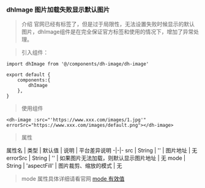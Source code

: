 ### dhImage 图片加载失败显示默认图片

> 介绍
官网已经有<imgae></image>标签了，但是过于局限性，无法设置失败时候显示的默认图片，dhImage组件是在完全保证官方标签和使用的情况下，增加了异常处理。

> 引入组件：

```
import dhImage from '@/components/dh-image/dh-image'

export default {
	components:{
		dhImage
	},
}
```

> 使用组件

```
<dh-image :src="'https://www.xxx.com/images/1.jpg'" errorSrc="https://www.xxx.com/images/default.png"></dh-image>
```

> 属性

属性名 | 类型 | 默认值 | 说明 | 平台差异说明 
-|-|-
src | String | '' | 图片地址 | 无
errorSrc | String | '' | 如果图片无法加载，则默认显示图片地址 | 无
mode | String | 'aspectFill' | 图片裁剪、缩放的模式 | 无

> mode 属性具体详细请看官网
[mode 有效值](https://uniapp.dcloud.io/component/image)
